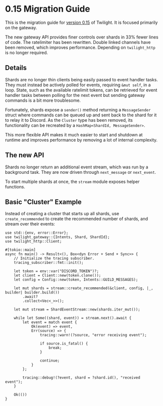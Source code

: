 # 0.15 Migration Guide

This is the migration guide for [version 0.15](./summary.md) of Twilight. It is
focused primarily on the gateway. 

The new gateway API provides finer controls over shards in 33% fewer lines of
code. The ratelimiter has been rewritten. Double linked channels have been
removed, which improves performance. Depending on `twilight_http` is no longer
required. 

## Details

Shards are no longer thin clients being easily passed to event handler tasks.
They must instead be actively polled for events, requiring `&mut self`, in a
loop. State, such as the available ratelimit tokens, can be retrieved for event
handler tasks between polling for the next event but sending gateway commands is
a bit more troublesome.

Fortunately, shards expose a `sender()` method returning a `MessageSender`
struct where commands can be queued up and sent back to the shard for it to
relay it to Discord. As the `Cluster` type has been removed, its functionality
can be recreated by a `HashMap<ShardId, MessageSender>`.

This more flexible API makes it much easier to start and shutdown at runtime and
improves performance by removing a lot of internal complexity.

## The new API

Shards no longer return an additional event stream, which was run by a
background task. They are now driven through `next_message` or `next_event`.

To start multiple shards at once, the `stream` module exposes helper functions.

## Basic "Cluster" Example

Instead of creating a cluster that starts up all shards, use
`create_recommended` to create the recommended number of shards, and stream over
their events: 

```rust,no_run
use std::{env, error::Error};
use twilight_gateway::{Intents, Shard, ShardId};
use twilight_http::Client;

#[tokio::main]
async fn main() -> Result<(), Box<dyn Error + Send + Sync>> {
    // Initialize the tracing subscriber.
    tracing_subscriber::fmt::init();

    let token = env::var("DISCORD_TOKEN")?;
    let client = Client::new(token.clone());
    let config = Config::new(token, Intents::GUILD_MESSAGES);

    let mut shards = stream::create_recommended(&client, config, |_, builder| builder.build())
        .await?
        .collect<Vec<_>>();

    let mut stream = ShardEventStream::new(shards.iter_mut());

    while let Some((shard, event)) = stream.next().await {
        let event = match event {
            Ok(event) => event,
            Err(source) => {
                tracing::warn!(?source, "error receiving event");

                if source.is_fatal() {
                    break;
                }

                continue;
            }
        };

        tracing::debug!(?event, shard = ?shard.id(), "received event");
    }

    Ok(())
}
```

